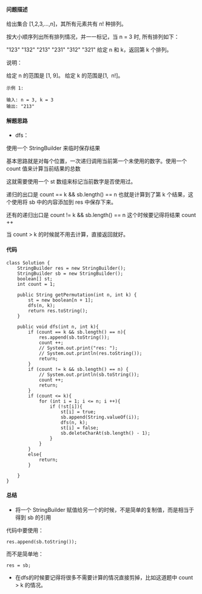 #### 问题描述
给出集合 [1,2,3,…,n]，其所有元素共有 n! 种排列。

按大小顺序列出所有排列情况，并一一标记，当 n = 3 时, 所有排列如下：

"123"
"132"
"213"
"231"
"312"
"321"
给定 n 和 k，返回第 k 个排列。

说明：

给定 n 的范围是 [1, 9]。
给定 k 的范围是[1,  n!]。

    示例 1:
    
    输入: n = 3, k = 3
    输出: "213"

#### 解题思路
- dfs：

使用一个 StringBuilder 来临时保存结果

基本思路就是对每个位置，一次递归调用当前第一个未使用的数字。使用一个 count 值来计算当前结果的总数

这就需要使用一个 st 数组来标记当前数字是否使用过。

递归的出口是 count == k && sb.length() == n 也就是计算到了第 k 个结果，这个使用将 sb 中的内容添加到 res 中保存下来。

还有的递归出口是 count != k && sb.length() == n 这个时候要记得将结果 count ++

当 count > k 的时候就不用去计算，直接返回就好。

#### 代码

    class Solution {
        StringBuilder res = new StringBuilder();
        StringBuilder sb = new StringBuilder();
        boolean[] st;
        int count = 1;
    
        public String getPermutation(int n, int k) {
            st = new boolean[n + 1];
            dfs(n, k);
            return res.toString();
        }
    
        public void dfs(int n, int k){
            if (count == k && sb.length() == n){
                res.append(sb.toString());
                count ++;
                // System.out.print("res: ");
                // System.out.println(res.toString());
                return;
            }
            if (count != k && sb.length() == n) {
                // System.out.println(sb.toString());
                count ++;
                return;
            }
            if (count <= k){
                for (int i = 1; i <= n; i ++){
                    if (!st[i]){
                        st[i] = true;
                        sb.append(String.valueOf(i));
                        dfs(n, k);
                        st[i] = false;
                        sb.deleteCharAt(sb.length() - 1);
                    }
                }
            }
            else{
                return;
            }
            
        }
    }

#### 总结

- 将一个 StringBuilder 赋值给另一个的时候，不是简单的复制值，而是相当于得到 sb 的引用

代码中要使用：

    res.append(sb.toString());
    
而不是简单地：

    res = sb;
    
- 在dfs的时候要记得将很多不需要计算的情况直接剪掉，比如这道题中 count > k 的情况。
    
 
    